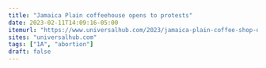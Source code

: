```yaml
---
title: "Jamaica Plain coffeehouse opens to protests"
date: 2023-02-11T14:09:16-05:00
itemurl: "https://www.universalhub.com/2023/jamaica-plain-coffee-shop-opens-protests"
sites: "universalhub.com"
tags: ["1A", "abortion"]
draft: false
---
```


